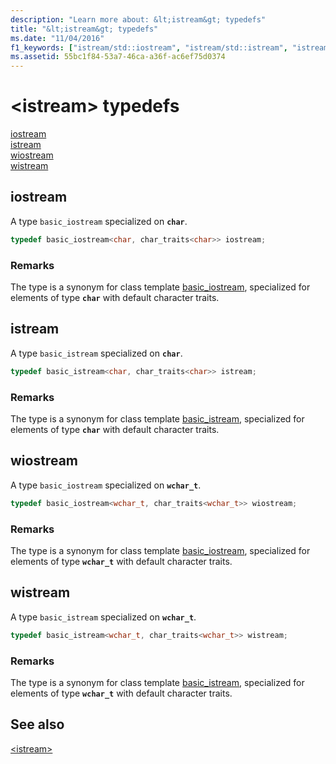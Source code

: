 ```yaml
---
description: "Learn more about: &lt;istream&gt; typedefs"
title: "&lt;istream&gt; typedefs"
ms.date: "11/04/2016"
f1_keywords: ["istream/std::iostream", "istream/std::istream", "istream/std::wiostream", "istream/std::wistream"]
ms.assetid: 55bc1f84-53a7-46ca-a36f-ac6ef75d0374
---
```

# &lt;istream&gt; typedefs

[iostream](#iostream)\
[istream](#istream)\
[wiostream](#wiostream)\
[wistream](#wistream)

## <a name="iostream"></a> iostream

A type `basic_iostream` specialized on **`char`**.

```cpp
typedef basic_iostream<char, char_traits<char>> iostream;
```

### Remarks

The type is a synonym for class template [basic_iostream](../standard-library/basic-iostream-class.md), specialized for elements of type **`char`** with default character traits.

## <a name="istream"></a> istream

A type `basic_istream` specialized on **`char`**.

```cpp
typedef basic_istream<char, char_traits<char>> istream;
```

### Remarks

The type is a synonym for class template [basic_istream](../standard-library/basic-istream-class.md), specialized for elements of type **`char`** with default character traits.

## <a name="wiostream"></a> wiostream

A type `basic_iostream` specialized on **`wchar_t`**.

```cpp
typedef basic_iostream<wchar_t, char_traits<wchar_t>> wiostream;
```

### Remarks

The type is a synonym for class template [basic_iostream](../standard-library/basic-iostream-class.md), specialized for elements of type **`wchar_t`** with default character traits.

## <a name="wistream"></a> wistream

A type `basic_istream` specialized on **`wchar_t`**.

```cpp
typedef basic_istream<wchar_t, char_traits<wchar_t>> wistream;
```

### Remarks

The type is a synonym for class template [basic_istream](../standard-library/basic-istream-class.md), specialized for elements of type **`wchar_t`** with default character traits.

## See also

[\<istream>](../standard-library/istream.md)
